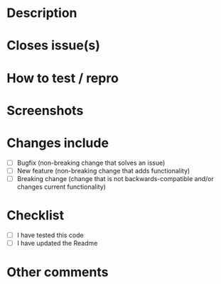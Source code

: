 # Description

# Closes issue(s)

# How to test / repro

# Screenshots

# Changes include
- [ ] Bugfix (non-breaking change that solves an issue)
- [ ] New feature (non-breaking change that adds functionality)
- [ ] Breaking change (change that is not backwards-compatible and/or changes current functionality)

# Checklist
- [ ] I have tested this code
- [ ] I have updated the Readme

# Other comments